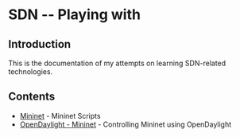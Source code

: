# SDN -- Playing with

## Introduction

This is the documentation of my attempts on learning SDN-related technologies.

## Contents

* [Mininet](mininet/) - Mininet Scripts
* [OpenDaylight - Mininet](odl-mininet/) - Controlling Mininet using OpenDaylight